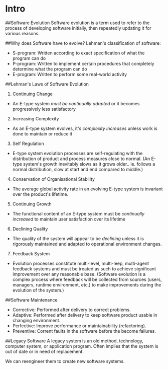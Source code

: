 # Intro

##Software Evolution
Software evolution is a term used to refer to the process of developing software initially, then repeatedly updating it for various reasons.

##Why does Software have to evolve?
Lehman's classification of software:
- S-program: Written according to exact specification of what the program can do
- P-program: Written to implement certain procedures that completely determine what the program can do
- E-program: Written to perform some real-world activity

##Lehman's Laws of Software Evolution
1. Continuing Change
  - An E-type system *must be continually adapted* or it becomes progressively less satisfactory
2. Increasing Complexity
  - As an E-type system evolves, it's *complexity increases* unless work is done to maintain or reduce it
3. Self Regulation
  - E-type system evolution processes are self-regulating with the distribution of product and process measures close to normal. (An E-type system's growth inevitably slows as it grows older.. ie. follows a normal distribution, slow at start and end compared to middle.)
4. Conservation of Organisational Stability
  - The average global activity rate in an evolving E-type system is invariant over the product's lifetime.
5. Continuing Growth
  - The functional content of an E-type system must be *continually increased* to maintain user satisfaction over its lifetime
6. Declining Quality
  - The quality of the system will appear to be *declining* unless it is rigorously maintained and adapted to operational environment changes.
7. Feedback System
  - Evolution processes constitute multi-level, multi-leep, multi-agent feedback systems and must be treated as such to achieve significant improvement over any reasonable base. (Software evolution is a complex process where feedback will be collected from sources (users, managers, runtime environment, etc.) to make improvements during the evolution of the system.)

##Software Maintenance
- Corrective: Performed after delivery to correct problems.
- Adaptive: Performed after delivery to keep software product usable in changing environment.
- Perfective: Improve performance or maintainability (refactoring).
- Preventive: Corrent faults in the software before the become failures.

##Legacy Software
A legacy system is an old method, technology, computer system, or application program. Often implies that the system is out of date or in need of replacement.

We can reengineer them to create new software systems.

